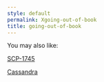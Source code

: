 ```yaml
---
style: default
permalink: Xgoing-out-of-book
title: going-out-of-book
---
```

You may also like:

[SCP-1745](http://scp-wiki.net/scp-1745)

[Cassandra](http://scp-wiki.net/cassandra)
